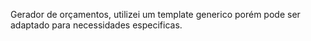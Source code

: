 Gerador de orçamentos, utilizei um template generico porém pode ser adaptado para necessidades especificas. 
